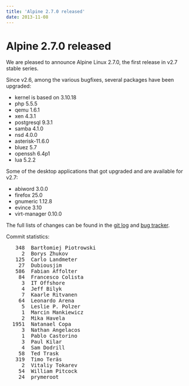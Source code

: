 ```yaml
---
title: 'Alpine 2.7.0 released'
date: 2013-11-08
---
```


# Alpine 2.7.0 released
We are pleased to announce Alpine Linux 2.7.0, the first release in v2.7 stable series.

Since v2.6, among the various bugfixes, several packages have been upgraded:
- kernel is based on 3.10.18
- php 5.5.5
- qemu 1.6.1
- xen 4.3.1
- postgresql 9.3.1
- samba 4.1.0
- nsd 4.0.0
- asterisk-11.6.0
- bluez 5.7
- openssh 6.4p1
- lua 5.2.2

Some of the desktop applications that got upgraded and are available for v2.7:
- abiword 3.0.0
- firefox 25.0
- gnumeric 1.12.8
- evince 3.10
- virt-manager 0.10.0

The full lists of changes can be found in the <a href="http://git.alpinelinux.org/cgit/aports/log/?h=v2.7.0">git log</a> and <a href="http://bugs.alpinelinux.org/versions/63">bug tracker</a>.

Commit statistics:
<pre>
   348  Bartłomiej Piotrowski
     2  Borys Zhukov
   125  Carlo Landmeter
    27  Dubiousjim
   586  Fabian Affolter
    84  Francesco Colista
     3  IT Offshore
     4  Jeff Bilyk
     7  Kaarle Ritvanen
    64  Leonardo Arena
     5  Leslie P. Polzer
     1  Marcin Mankiewicz
     2  Mika Havela
  1951  Natanael Copa
     3  Nathan Angelacos
     1  Pablo Castorino
     3  Paul Kilar
     4  Sam Dodrill
    58  Ted Trask
   319  Timo Teräs
     2  Vitaliy Tokarev
    54  William Pitcock
    24  prymeroot
</pre>